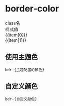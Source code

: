 # border-color

<script setup>
import { useData } from 'vitepress'
import { ref } from 'vue'

const { page } = useData()

const list = ref([
  ['border-#4' , 'border-color:#444444;'],
  ['border-#45' , 'border-color:#454545;'],
  ['border-#456' , 'border-color:#456456;'],
  ['bdr-#4' , 'border-color:#444444;'],
  ['bdr-brand' , 'border-color:#444444;'],
  ['bdr-#45' , 'border-color:#454545;'],
  ['bdr-#456' , 'border-color:#456456;'],
])
</script>

<div class="a-flex a-row a-jc-sb a-border-b a-h-30"  >
  <div class="a-flex-1">class名</div>
  <div class="a-flex-1">样式值</div>
</div>
<div class="a-h-200 a-flex-1" style="overflow-y:auto;max-height: 300px">

  <div class="a-flex a-row a-jc-sb a-ai-c a-border-b a-min-h-30" v-for="(item, index) in list" :key="index" >
    <div class="a-flex-1">{{item[0]}}</div>
    <div class="a-flex-1">{{item[1]}}</div>
  </div>
</div>

## 使用主题色
`bdr-{主题配置的颜色}`

## 自定义颜色
`bdr-{自定义颜色}`